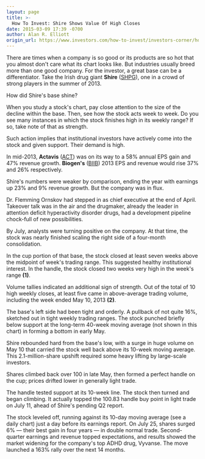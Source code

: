 ```yaml
---
layout: page
title: >-
  How To Invest: Shire Shows Value Of High Closes
date: 2015-03-09 17:39 -0700
author: Alan R. Elliott
origin_url: https://www.investors.com/how-to-invest/investors-corner/how-to-read-stock-bases/
---
```


There are times when a company is so good or its products are so hot that you almost don't care what its chart looks like. But industries usually breed more than one good company. For the investor, a great base can be a differentiator. Take the Irish drug giant **Shire** ([SHPG](https://research.investors.com/quote.aspx?symbol=SHPG)), one in a crowd of strong players in the summer of 2013.

How did Shire's base shine?

When you study a stock's chart, pay close attention to the size of the decline within the base. Then, see how the stock acts week to week. Do you see many instances in which the stock finishes high in its weekly range? If so, take note of that as strength.

Such action implies that institutional investors have actively come into the stock and given support. Their demand is high.

In mid-2013, **Actavis** ([ACT](https://research.investors.com/quote.aspx?symbol=ACT)) was on its way to a 58% annual EPS gain and 47% revenue growth. **Biogen's** ([BIIB](https://research.investors.com/quote.aspx?symbol=BIIB)) 2013 EPS and revenue would rise 37% and 26% respectively.

Shire's numbers were weaker by comparison, ending the year with earnings up 23% and 9% revenue growth. But the company was in flux.

Dr. Flemming Ornskov had stepped in as chief executive at the end of April. Takeover talk was in the air and the drugmaker, already the leader in attention deficit hyperactivity disorder drugs, had a development pipeline chock-full of new possibilities.

By July, analysts were turning positive on the company. At that time, the stock was nearly finished scaling the right side of a four-month consolidation.

In the cup portion of that base, the stock closed at least seven weeks above the midpoint of week's trading range. This suggested healthy institutional interest. In the handle, the stock closed two weeks very high in the week's range **(1)**.

Volume tallies indicated an additional sign of strength. Out of the total of 10 high weekly closes, at least five came in above-average trading volume, including the week ended May 10, 2013 **(2)**.

The base's left side had been tight and orderly. A pullback of not quite 16%, sketched out in tight weekly trading ranges. The stock punched briefly below support at the long-term 40-week moving average (not shown in this chart) in forming a bottom in early May.

Shire rebounded hard from the base's low, with a surge in huge volume on May 10 that carried the stock well back above its 10-week moving average. This 2.1-million-share upshift required some heavy lifting by large-scale investors.

Shares climbed back over 100 in late May, then formed a perfect handle on the cup; prices drifted lower in generally light trade.

The handle tested support at its 10-week line. The stock then turned and began climbing. It actually topped the 100.83 handle buy point in light trade on July 11, ahead of Shire's pending Q2 report.

The stock leveled off, running against its 10-day moving average (see a daily chart) just a day before its earnings report. On July 25, shares surged 6% — their best gain in four years — in double normal trade. Second-quarter earnings and revenue topped expectations, and results showed the market widening for the company's top ADHD drug, Vyvanse. The move launched a 163% rally over the next 14 months.
